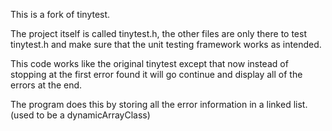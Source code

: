 This is a fork of tinytest.

The project itself is called tinytest.h,
the other files are only there to test tinytest.h and make sure that the unit
testing framework works as intended.

This code works like the original tinytest except that now instead of stopping at the first error found
it will go continue and display all of the errors at the end.

The program does this by storing all the error information in a linked list. (used to be a dynamicArrayClass)